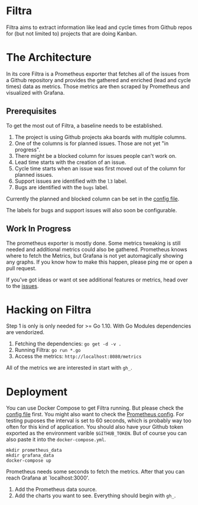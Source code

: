 # Filtra

Filtra aims to extract information like lead and cycle times from Github repos for (but not limited to) projects that are doing Kanban.


# The Architecture

In its core Filtra is a Prometheus exporter that fetches all of the issues from a Github repository and provides the gathered and enriched (lead and cycle times) data as metrics. Those metrics are then scraped by Prometheus and visualized with Grafana.

## Prerequisites

To get the most out of Filtra, a baseline needs to be established.

1. The project is using Github projects aka boards with multiple columns.
2. One of the columns is for planned issues. Those are not yet "in progress".
3. There might be a blocked column for issues people can't work on.
4. Lead time starts with the creation of an issue.
5. Cycle time starts when an issue was first moved out of the column for planned issues.
6. Support issues are identified with the `l3` label.
8. Bugs are identified with the `bugs` label.

Currently the planned and blocked column can be set in the [config file](https://github.com/brejoc/filtra/blob/master/config.toml).

The labels for bugs and support issues will also soon be configurable.

## Work In Progress

The prometheus exporter is mostly done. Some metrics tweaking is still needed and additional metrics could also be gathered. Prometheus knows where to fetch the Metrics, but Grafana is not yet automagically showing any graphs. If you know how to make this happen, please ping me or open a pull request.

If you've got ideas or want ot see additional features or metrics, head over to the [issues](https://github.com/brejoc/filtra/issues).

# Hacking on Filtra

Step 1 is only is only needed for >= Go 1.10. With Go Modules dependencies are vendorized.

1. Fetching the dependencies: `go get -d -v .`
2. Running Filtra: `go run *.go`
3. Access the metrics: `http://localhost:8080/metrics`

All of the metrics we are interested in start with `gh_`.


# Deployment

You can use Docker Compose to get Filtra running. But please check the [config file](https://github.com/brejoc/filtra/blob/master/config.toml) first. You might also want to check the [Prometheus config](https://github.com/brejoc/filtra/blob/master/prometheus.yml). For testing puposes the interval is set to 60 seconds, which is probably way too often for this kind of application. You should also have your Github token exported as the environment varible `$GITHUB_TOKEN`. But of course you can also paste it into the `docker-compose.yml`.

```
mkdir prometheus_data
mkdir grafana_data
docker-compose up
```

Prometheus needs some seconds to fetch the metrics. After that you can reach Grafana at `localhost:3000'.

1. Add the Prometheus data source.
2. Add the charts you want to see. Everything should begin with `gh_`.
